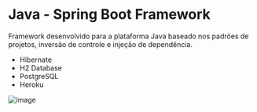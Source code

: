 # Java - Spring Boot Framework

Framework desenvolvido para a plataforma Java baseado nos padrões de projetos, inversão de controle e injeção de dependência.

- Hibernate
- H2 Database
- PostgreSQL
- Heroku

![image](https://user-images.githubusercontent.com/24658433/196590566-4eba3efc-fb9e-4694-bd32-3fd10b037036.png)
